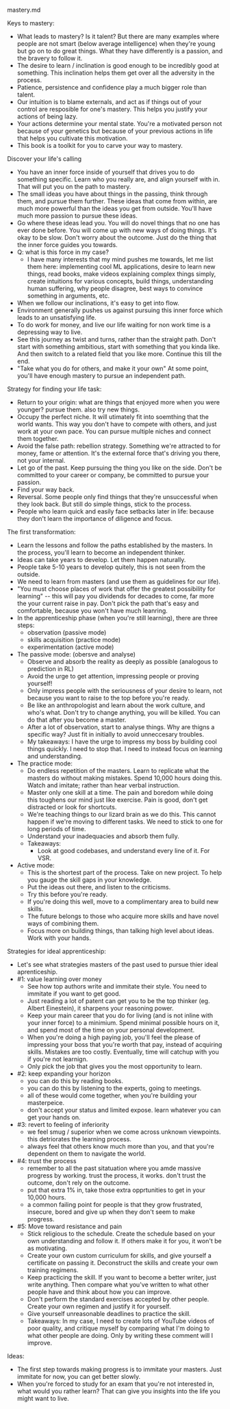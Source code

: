 mastery.md


Keys to mastery: 
- What leads to mastery? Is it talent? But there are many examples where people are not smart (below average intelligence) when they're young but go on to do great things. What they have differently is a passion, and the bravery to follow it.
- The desire to learn / inclination is good enough to be incredibly good at something. This inclination helps them get over all the adversity in the process. 
- Patience, persistence and confidence play a much bigger role than talent.
- Our intuition is to blame externals, and act as if things out of your control are resposible for one's mastery. This helps you justify your actions of being lazy. 
- Your actions determine your mental state. You're a motivated person not because of your genetics but because of your previous actions in life that helps you cultivate this motivation.
- This book is a toolkit for you to carve your way to mastery. 

Discover your life's calling
- You have an inner force inside of yourself that drives you to do something specific. Learn who you really are, and align yourself with in. That will put you on the path to mastery. 
- The small ideas you have about things in the passing, think through them, and pursue them further. These ideas that come from within, are much more powerful than the ideas you get from outside. You'll have much more passion to pursue these ideas.
- Go where these ideas lead you. You will do novel things that no one has ever done before. You will come up with new ways of doing things. It's okay to be slow. Don't worry about the outcome. Just do the thing that the inner force guides you towards. 
- Q: what is this force in my case?
	- I have many interests that my mind pushes me towards, let me list them here: implementing cool ML applications, desire to learn new things, read books, make videos explaining complex things simply, create intuitions for various concepts, build things, understanding human suffering, why people disagree, best ways to convince something in arguments, etc.
- When we follow our inclinations, it's easy to get into flow. 
- Environment generally pushes us against pursuing this inner force which leads to an unsatisfying life. 
- To do work for money, and live our life waiting for non work time is a depressing way to live. 
- See this journey as twist and turns, rather than the straight path. Don't start with something ambitious, start with something that you kinda like. And then switch to a related field that you like more. Continue this till the end. 
- "Take what you do for others, and make it your own" At some point, you'll have enough mastery to pursue an independent path.

Strategy for finding your life task:
- Return to your origin: what are things that enjoyed more when you were younger? pursue them. also try new things.
- Occupy the perfect niche. It will utimately fit into soemthing that the world wants. This way you don't have to compete with others, and just work at your own pace. You can pursue multiple niches and connect them together.
- Avoid the false path: rebellion strategy. Something we're attracted to for money, fame or attention. It's the external force that's driving you there, not your internal. 
- Let go of the past. Keep pursuing the thing you like on the side. Don't be committed to your career or company, be committed to pursue your passion. 
- Find your way back. 
- Reversal. Some people only find things that they're unsuccessful when they look back. But still do simple things, stick to the process.
- People who learn quick and easily face setbacks later in life: because they don't learn the importance of diligence and focus.

The first transformation:
- Learn the lessons and follow the paths established by the masters. In the process, you'll learn to become an independent thinker.
- Ideas can take years to develop. Let them happen naturally. 
- People take 5-10 years to develop quitely, this is not seen from the outside. 
- We need to learn from masters (and use them as guidelines for our life). 
- "You must choose places of work that offer the greatest possibility for learning" -- this will pay you dividends for decades to come, far more the your current raise in pay. Don't pick the path that's easy and comfortable, because you won't have much leanring. 
- In the apprenticeship phase (when you're still learning), there are three steps:
	- observation (passive mode)
	- skills acquisition (practice mode)
	- experimentation (active mode)
- The passive mode: (obersve and analyse)
	- Observe and absorb the reality as deeply as possible (analogous to prediction in RL)
	- Avoid the urge to get attention, impressing people or proving yourself! 
	- Only impress people with the seriousness of your desire to learn, not because you want to raise to the top before you're ready.
	- Be like an anthropologist and learn about the work culture, and who's what. Don't try to change anything, you will be killed. You can do that after you become a master.
	- After a lot of observation, start to analyse things. Why are thigns a specific way? Just fit in initially to avoid unneccesary troubles.
	- My takeaways: I have the urge to impress my boss by building cool things quickly. I need to stop that. I need to instead focus on learning and understanding. 
- The practice mode:
	- Do endless repetition of the masters. Learn to replicate what the masters do without making mistakes. Spend 10,000 hours doing this. Watch and imitate; rather than hear verbal instruction. 
	- Master only one skill at a time. The pain and boredom while doing this toughens our mind just like exercise. Pain is good, don't get distracted or look for shortcuts. 
	- We're teaching things to our lizard brain as we do this. This cannot happen if we're moving to different tasks. We need to stick to one for long periods of time. 
	- Understand your inadequacies and absorb them fully. 
	- Takeaways:
		- Look at good codebases, and understand every line of it. For VSR.
- Active mode:
	- This is the shortest part of the process. Take on new project. To help you gauge the skill gaps in your knowledge. 
	- Put the ideas out there, and listen to the criticisms. 
	- Try this before you're ready. 
	- If you're doing this well, move to a complimentary area to build new skills. 
	- The future belongs to those who acquire more skills and have novel ways of combining them. 
	- Focus more on building things, than talking high level about ideas. Work with your hands. 

Strategies for ideal apprenticeship:
- Let's see what strategies masters of the past used to pursue thier ideal aprenticeship.
- #1: value learning over money
	- See how top authors write and immitate their style. You need to immitate if you want to get good.
	- Just reading a lot of patent can get you to be the top thinker (eg. Albert Einestein), it sharpens your reasoning power.
	- Keep your main career that you do for living (and is not inline with your inner force) to a minimium. Spend minimal possible hours on it, and spend most of the time on your personal development. 
	- When you're doing a high paying job, you'll feel the please of impressing your boss that you're worth that pay, instead of acquiring skills. Mistakes are too costly. Eventually, time will catchup with you if you're not learnign. 
	- Only pick the job that gives you the most opportunity to learn. 
- #2: keep expanding your horizon
	- you can do this by reading books.
	- you can do this by listening to the experts, going to meetings. 
	- all of these would come together, when you're building your masterpeice.
	- don't accept your status and limited expose. learn whatever you can get your hands on.
- #3: revert to feeling of inferiority
	- we feel smug / superior when we come across unknown viewpoints. this detriorates the learning process.
	- always feel that others know much more than you, and that you're dependent on them to navigate the world. 
- #4: trust the process
	- remember to all the past sitatuation where you amde massive progress by working. trust the process, it works. don't trust the outcome, don't rely on the outcome.
	- put that extra 1% in, take those extra opprtunities to get in your 10,000 hours. 
	- a common failing point for people is that they grow frustrated, insecure, bored and give up when they don't seem to make progress. 
- #5: Move toward resistance and pain
	- Stick religious to the schedule. Create the schedule based on your own understanding and follow it. If others make it for you, it won't be as motivating. 
	- Create your own custom curriculum for skills, and give yourself a certificate on passing it. Deconstruct the skills and create your own training regimens. 
	- Keep practicing the skill. If you want to become a better writer, just write anything. Then compare what you've written to what other people have and think about how you can improve. 
	- Don't perform the standard exercises accepted by other people. Create your own regimen and justify it for yourself. 
	- Give yourself unreasonable deadlines to practice the skill.
	- Takeaways: In my case, I need to create lots of YouTube videos of poor quality, and critique myself by comparing what I'm doing to what other people are doing. Only by writing these comment will I improve. 

Ideas:
- The first step towards making progress is to immitate your masters. Just immitate for now, you can get better slowly. 
- When you're forced to study for an exam that you're not interested in, what would you rather learn? That can give you insights into the life you might want to live. 






























